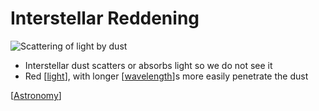 # Interstellar Reddening

![Scattering of light by dust](/assets/second-brain/2021-02-16-12-12-10.png)

- Interstellar dust scatters or absorbs light so we do not see it
- Red [[light]], with longer [[wavelength]]s more easily penetrate the dust

[[Astronomy]]

[//begin]: # "Autogenerated link references for markdown compatibility"
[light]: light "Light"
[wavelength]: wavelength "Wavelength"
[Astronomy]: astronomy "Astronomy"
[//end]: # "Autogenerated link references"